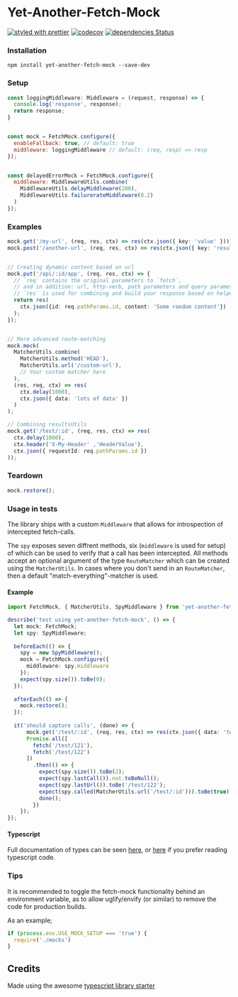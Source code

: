 # Yet-Another-Fetch-Mock

[![styled with prettier](https://img.shields.io/badge/styled_with-prettier-ff69b4.svg)](https://github.com/prettier/prettier)
[![codecov](https://codecov.io/gh/nutgaard/yet-another-fetch-mock/branch/master/graph/badge.svg)](https://codecov.io/gh/nutgaard/yet-another-fetch-mock)
[![dependencies Status](https://david-dm.org/nutgaard/yet-another-fetch-mock/status.svg)](https://david-dm.org/nutgaard/yet-another-fetch-mock)

### Installation

```
npm install yet-another-fetch-mock --save-dev
```

### Setup 

```javascript
const loggingMiddleware: Middleware = (request, response) => {
  console.log('response', response);
  return response;
}


const mock = FetchMock.configure({
  enableFallback: true, // default: true
  middleware: loggingMiddleware // default: (req, resp) => resp
});


const delayedErrorMock = FetchMock.configure({
  middleware: MiddlewareUtils.combine(
    MiddlewareUtils.delayMiddleware(200),
    MiddlewareUtils.failurerateMiddleware(0.2)
  )
});
```


### Examples
```typescript
mock.get('/my-url', (req, res, ctx) => res(ctx.json({ key: 'value' }))); // Returns the object as the json-response
mock.post('/another-url', (req, res, ctx) => res(ctx.json({ key: 'result of posting' })));


// Creating dynamic content based on url
mock.put('/api/:id/app', (req, res, ctx) => {
  // `req` contains the original parameters to `fetch`,
  // and in addition: url, http-verb, path parameters and query parameters
  // `res` is used for combining and build your response based on helpers from `ctx`
  return res(
    ctx.json({id: req.pathParams.id, content: 'Some random content'})
  ); 
});


// More advanced route-matching
mock.mock(
  MatcherUtils.combine(
    MatcherUtils.method('HEAD'),
    MatcherUtils.url('/custom-url'),
    // Your custom matcher here
  ),
  (res, req, ctx) => res(
    ctx.delay(1000),
    ctx.json({ data: 'lots of data' })
  )
);

// Combining resultsUtils
mock.get('/test/:id', (req, res, ctx) => res(
  ctx.delay(1000),
  ctx.header('X-My-Header' ,'HeaderValue'),
  ctx.json({ requestId: req.pathParams.id })
));
```

### Teardown

```javascript
mock.restore();
```

### Usage in tests
The library ships with a custom `Middleware` that allows for introspection of intercepted fetch-calls.

The `spy` exposes seven diffrent methods, six (`middleware` is used for setup) of which can be used to verify that a call has been intercepted.
All methods accept an optional argument of the type `RouteMatcher` which can be created using the `MatcherUtils`.
In cases where you don't send in an `RouteMatcher`, then a default "match-everything"-matcher is used.

#### Example
```typescript
import FetchMock, { MatcherUtils, SpyMiddleware } from 'yet-another-fetch-mock';

describe('test using yet-another-fetch-mock', () => {
  let mock: FetchMock;
  let spy: SpyMiddleware;
  
  beforeEach(() => {
    spy = new SpyMiddleware();
    mock = FetchMock.configure({
      middleware: spy.middleware
    });
    expect(spy.size()).toBe(0);
  });
  
  afterEach(() => {
    mock.restore();
  });
  
  it('should capture calls', (done) => {
      mock.get('/test/:id', (req, res, ctx) => res(ctx.json({ data: 'test' })));
      Promise.all([
        fetch('/test/121'),
        fetch('/test/122')
      ])
        .then(() => {
          expect(spy.size()).toBe(2);
          expect(spy.lastCall()).not.toBeNull();
          expect(spy.lastUrl()).toBe('/test/122');
          expect(spy.called(MatcherUtils.url('/test/:id'))).toBe(true);
          done();
        })
    });
});
```


#### Typescript
Full documentation of types can be seen [here](https://www.utgaard.xyz/yet-another-fetch-mock/),
or [here](https://github.com/nutgaard/yet-another-fetch-mock/blob/master/src/types.ts) if you prefer reading typescript code.

### Tips

It is recommended to toggle the fetch-mock functionality behind an environment variable, as to allow uglify/envify (or similar) to remove the code for production builds.

As an example;
```typescript jsx
if (process.env.USE_MOCK_SETUP === 'true') {
  require('./mocks')
}
``` 

## Credits

Made using the awesome [typescript library starter](https://github.com/alexjoverm/typescript-library-starter) 

